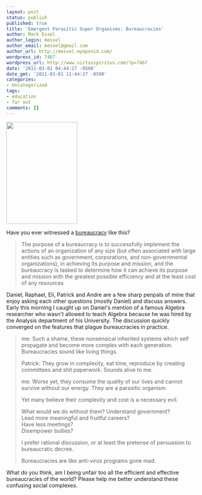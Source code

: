 ```yaml
---
layout: post
status: publish
published: true
title: 'Emergent Parasitic Super Organisms: Bureaucracies'
author: Mark Essel
author_login: messel
author_email: messel@gmail.com
author_url: http://messel.myopenid.com/
wordpress_id: 7467
wordpress_url: http://www.victusspiritus.com/?p=7467
date: '2011-03-01 04:44:27 -0500'
date_gmt: '2011-03-01 11:44:27 -0500'
categories:
- Uncategorized
tags:
- education
- far out
comments: []
---
```

<p><a href="http://www.victusspiritus.com/wp-content/uploads/2011/03/the_blob.jpeg"><img class="aligncenter size-full wp-image-7468" title="the_blob" src="http://www.victusspiritus.com/wp-content/uploads/2011/03/the_blob.jpeg" alt="" width="187" height="269" /></a></p>
<p>Have you ever witnessed a <a href="http://en.wikipedia.org/wiki/Bureaucracy">bureaucracy</a> like this?</p>
<blockquote><p>The purpose of a bureaucracy is to successfully implement the actions of an organization of any size (but often associated with large entities such as government, corporations, and non-governmental organizations), in achieving its purpose and mission, and the bureaucracy is tasked to determine how it can achieve its purpose and mission with the greatest possible efficiency and at the least cost of any resources</p></blockquote>
<p>Daniel, Raphael, Eli, Patrick and Andre are a few sharp penpals of mine that enjoy asking each other questions (mostly Daniel) and discuss answers. Early this morning I caught up on Daniel's mention of a famous Algebra researcher who wasn't allowed to teach Algebra because he was hired by the Analysis department of his University. The discussion quickly converged on the features that plague bureaucracies in practice.</p>
<blockquote><p>
me: Such a shame, these nonsensical inherited systems which self propagate and become more complex with each generation. Bureaucracies sound like living things.</p>
<p>Patrick: They grow in complexity, eat time, reproduce by creating committees and shit paperwork. Sounds alive to me.</p>
<p>me: Worse yet, they consume the quality of our lives and cannot survive without our energy. They are a parasitic organism.</p>
<p>Yet many believe their complexity and cost is a necessary evil.</p>
<p>What would we do without them? Understand government?<br />
Lead more meaningful and fruitful careers?<br />
Have less meetings?<br />
Disempower bullies?</p>
<p>I prefer rational discussion, or at least the pretense of persuasion to bureaucratic decree.</p>
<p>Bureaucracies are like anti-virus programs gone mad.</p></blockquote>
<p>What do you think, am I being unfair too all the efficient and effective bureaucracies of the world? Please help me better understand these confusing social complexes.</p>
